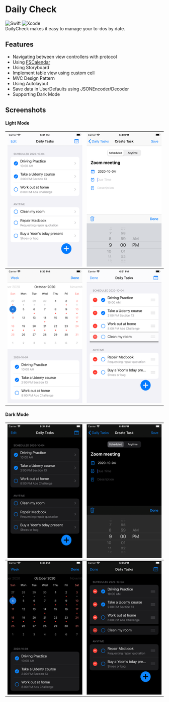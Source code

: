 # Daily Check
![Swift](https://img.shields.io/badge/Swift-5.2-orange.svg) ![Xcode](https://img.shields.io/badge/Xcode-11.6-blue.svg)    
DailyCheck makes it easy to manage your to-dos by date.   

## Features
- Navigating between view controllers with protocol
- Using [FSCalendar](https://github.com/WenchaoD/FSCalendar#screenshots)
- Using Storyboard
- Implement table view using custom cell
- MVC Design Pattern
- Using Autolayout
- Save data in UserDefaults using JSONEncoder/Decoder
- Supporting Dark Mode

## Screenshots
#### Light Mode
|![](/Image/light+dailytasks.png)|![](/Image/light+createtask.png)|
|----|----|
|![](/Image/light+calendar+month.png)|![](/Image/light+changeorder.png)|

#### Dark Mode
|![](/Image/dark+dailytasks.png)|![](/Image/dark+createtask.png)|
|----|----|
|![](/Image/dark+calendar+month.png)|![](/Image/dark+changeorder.png)|
